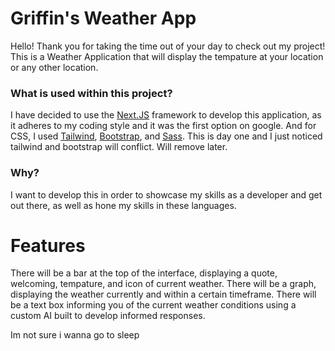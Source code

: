 # Griffin's Weather App

Hello! Thank you for taking the time out of your day to check out my project!
This is a Weather Application that will display the tempature at your location or any other location.

### What is used within this project?
I have decided to use the [Next.JS](https://nextjs.org/) framework to develop this application, as it adheres to my coding style and it was the first option on google.
And for CSS, I used [Tailwind](https://tailwindcss.com/), [Bootstrap](https://getbootstrap.com/), and [Sass](https://sass-lang.com/). This is day one and I just noticed tailwind and bootstrap will conflict. Will remove later.

### Why?
I want to develop this in order to showcase my skills as a developer and get out there, as well as hone my skills in these languages.

# Features

There will be a bar at the top of the interface, displaying a quote, welcoming, tempature, and icon of current weather.
There will be a graph, displaying the weather currently and within a certain timeframe.
There will be a text box informing you of the current weather conditions using a custom AI built to develop informed responses.

Im not sure i wanna go to sleep
